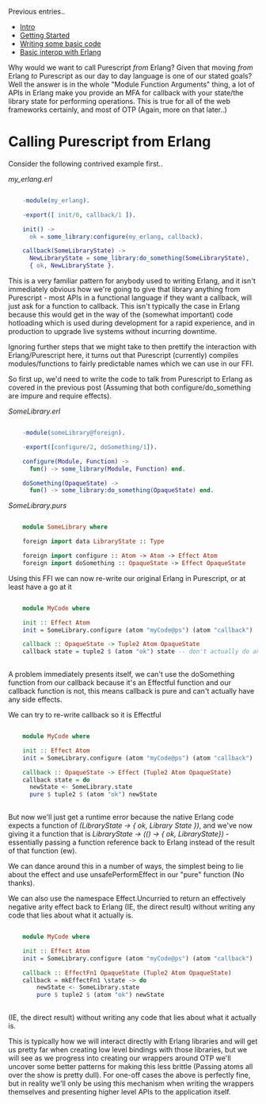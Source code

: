 Previous entries..

- [Intro](/entries/functional-erlang---purescript-on-the-beam---intro.html)
- [Getting Started](/entries/purescript-on-the-beam:-getting-started.html)
- [Writing some basic code](/entries/purescript-on-the-beam---writing-some-basic-code.html)
- [Basic interop with Erlang](/entries/purescript-on-the-beam---basic-interop-with-erlang.html)

Why would we want to call Purescript *from* Erlang? Given that moving *from* Erlang *to* Purescript as our day to day language is one of our stated goals? Well the answer is in the whole "Module Function Arguments" thing, a lot of APIs in Erlang make you provide an MFA for callback with your state/the library state for performing operations. This is true for all of the web frameworks certainly, and most of OTP (Again, more on that later..)

# Calling Purescript from Erlang

Consider the following contrived example first.. 

*my_erlang.erl*

```erlang

    -module(my_erlang).

    -export([ init/0, callback/1 ]).

    init() ->
      ok = some_library:configure(my_erlang, callback).

    callback(SomeLibraryState) ->
      NewLibraryState = some_library:do_something(SomeLibraryState),
      { ok, NewLibraryState }.

```

This is a very familiar pattern for anybody used to writing Erlang, and it isn't immediately obvious how we're going to give that library anything from Purescript - most APIs in a functional language if they want a callback, will just ask for a function to callback. This isn't typically the case in Erlang because this would get in the way of the (somewhat important) code hotloading which is used during development for a rapid experience, and in production to upgrade live systems without incurring downtime.

Ignoring further steps that we might take to then prettify the interaction with Erlang/Purescript here, it turns out that Purescript (currently) compiles modules/functions to fairly predictable names which we can use in our FFI.

So first up, we'd need to write the code to talk from Purescript to Erlang as covered in the previous post (Assuming that both configure/do_something are impure and require effects).

*SomeLibrary.erl*

```erlang

    -module(someLibrary@foreign).

    -export([configure/2, doSomething/1]).

    configure(Module, Function) ->
      fun() -> some_library(Module, Function) end.

    doSomething(OpaqueState) ->
      fun() -> some_library:do_something(OpaqueState) end.

```

*SomeLibrary.purs*

```haskell

    module SomeLibrary where

    foreign import data LibraryState :: Type

    foreign import configure :: Atom -> Atom -> Effect Atom
    foreign import doSomething :: OpaqueState -> Effect OpaqueState

```

Using this FFI we can now re-write our original Erlang in Purescript, or at least have a go at it

```haskell

    module MyCode where

    init :: Effect Atom
    init = SomeLibrary.configure (atom "myCode@ps") (atom "callback")

    callback :: OpaqueState -> Tuple2 Atom OpaqueState
    callback state = tuple2 $ (atom "ok") state -- don't actually do anything yet
      
```

A problem immediately presents itself, we can't use the doSomething function from our callback because it's an Effectful function and our callback function is not, this means callback is pure and can't actually have any side effects.

We can try to re-write callback so it is Effectful

```haskell

    module MyCode where

    init :: Effect Atom
    init = SomeLibrary.configure (atom "myCode@ps") (atom "callback")

    callback :: OpaqueState -> Effect (Tuple2 Atom OpaqueState)
    callback state = do
      newState <- SomeLibrary.state
      pure $ tuple2 $ (atom "ok") newState 
      
```

But now we'll just get a runtime error because the native Erlang code expects a function of *(LibraryState -> { ok, Library State })*, and we've now giving it a function that is *LibraryState -> (() -> { ok, LibraryState})* - essentially passing a function reference back to Erlang instead of the result of that function (ew).

We can dance around this in a number of ways, the simplest being to lie about the effect and use unsafePerformEffect in our "pure" function (No thanks).

We can also use the namespace Effect.Uncurried to return an effectively negative arity effect back to Erlang (IE, the direct result) without writing any code that lies about what it actually is.

```haskell

    module MyCode where

    init :: Effect Atom
    init = SomeLibrary.configure (atom "myCode@ps") (atom "callback")

    callback :: EffectFn1 OpaqueState (Tuple2 Atom OpaqueState)
    callback = mkEffectFn1 \state -> do
        newState <- SomeLibrary.state
        pure $ tuple2 $ (atom "ok") newState 
      
``` 

(IE, the direct result) without writing any code that lies about what it actually is.

This is typically how we will interact directly with Erlang libraries and will get us pretty far when creating low level bindings with those libraries, but we will see as we progress into creating our wrappers around OTP we'll uncover some better patterns for making this less brittle (Passing atoms all over the show is pretty dull). For one-off cases the above is perfectly fine, but in reality we'll only be using this mechanism when writing the wrappers themselves and presenting higher level APIs to the application itself.


